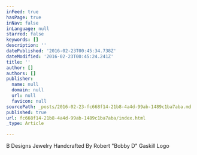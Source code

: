 ```yaml
---
inFeed: true
hasPage: true
inNav: false
inLanguage: null
starred: false
keywords: []
description: ''
datePublished: '2016-02-23T00:45:34.738Z'
dateModified: '2016-02-23T00:45:24.241Z'
title: ''
author: []
authors: []
publisher:
  name: null
  domain: null
  url: null
  favicon: null
sourcePath: _posts/2016-02-23-fc668f14-21b8-4a4d-99ab-1489c1ba7aba.md
published: true
url: fc668f14-21b8-4a4d-99ab-1489c1ba7aba/index.html
_type: Article

---
```

B Designs Jewelry Handcrafted By Robert "Bobby D" Gaskill Logo